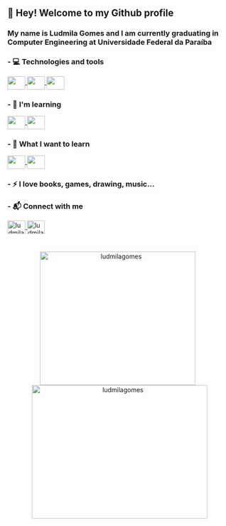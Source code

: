 ## 👋 Hey! Welcome to my Github profile
### My name is Ludmila Gomes and I am currently graduating in Computer Engineering at Universidade Federal da Paraíba

### - 💻 Technologies and tools
<p align="left">
  <a href="https://skillicons.dev">
    <img align="center" src="https://skillicons.dev/icons?i=c" height="30" width="40"/>
  </a>
  <a href="https://skillicons.dev">
    <img align="center" src="https://skillicons.dev/icons?i=cpp" height="30" width="40"/>
  </a>
  <a href="https://skillicons.dev">
    <img align="center" src="https://skillicons.dev/icons?i=py" height="30" width="40"/>
  </a>
</p>

### - 📖 I'm learning
<p align="left">
  <a href="https://skillicons.dev">
    <img align="center" src="https://skillicons.dev/icons?i=unity" height="30" width="40"/>
  </a>
  <a href="https://skillicons.dev">
    <img align="center" src="https://skillicons.dev/icons?i=nodejs" height="30" width="40"/>
  </a>
</p>

### - 📘 What I want to learn
<p align="left">
  <a href="https://skillicons.dev">
    <img align="center" src="https://skillicons.dev/icons?i=git" height="30" width="40"/>
  </a>
  <a href="https://skillicons.dev">
    <img align="center" src="https://skillicons.dev/icons?i=linux" height="30" width="40"/>
  </a>
</p>

### - ⚡ I love books, games, drawing, music...
### - 📬 Connect with me
<p align="left">
<a 
  href="https://www.linkedin.com/in/ludmila-gomes-74803023a/" target="blank">
  <img align="center" src="https://skillicons.dev/icons?i=linkedin" alt="ludmila gomes" height="30" width="40"/>
</a>
<a 
  href="https://instagram.com/ludmila.gomes490" target="blank">
  <img align="center" src="https://skillicons.dev/icons?i=instagram" alt="ludmila.gomes490" height="30" width="40"/>
</a>
</p>

#
<p align="center"> 
  <img align="center" src="https://github-readme-stats.vercel.app/api/top-langs?username=ludmilagomes&theme=github_dark&show_icons=true&locale=en&layout=compact" alt="ludmilagomes" height="300" width="350"/>
&nbsp;<img align="center" src="https://github-readme-stats.vercel.app/api?username=ludmilagomes&theme=github_dark&show_icons=true&locale=en" alt="ludmilagomes" height="300" width="395"/>
</p>

<!--

### Bem-vindo(a) ao meu perfil.

Sou Ludmila Gomes, atualmente estou cursando Engenharia de Computação na Universidade Federal da Paraíba.
 - Já vistos: C, C++, Python, JavaScript, NodeJS, ...
 - Estudando: desenvolvimento de jogos, backend, inteligência artificial
 - Adoro livros, jogos, desenho, música...



<div align="center">
  <a href="https://github.com/LudmilaGomes">
  <img height="150em" src="https://github-readme-stats.vercel.app/api?username=LudmilaGomes&show_icons=true&theme=cobalt&include_all_commits=true&count_private=true"/>
</div>

![Ludmila's GitHub stats](https://github-readme-stats.vercel.app/api?username=LudmilaGomes&show_icons=true&theme=cobalt)

<div>
<a href="https://github.com/LudmilaGomes">
<img height="180em" src="https://github-readme-stats.vercel.app/api/top-langs/?username=LudmilaGomes&layout=compact&langs_count=7&theme=dracula"/>
<img height="180em" src="https://github-readme-stats.vercel.app/api?username=LudmilaGomes&show_icons=true&theme=dracula&include_all_commits=true&count_private=true"/>
</div>

[![Ludmila's GitHub stats](https://github-readme-stats.vercel.app/api?username=LudmilaGomes)](https://github.com/LudmilaGomes/github-readme-stats)

**LudmilaGomes/LudmilaGomes** is a ✨ _special_ ✨ repository because its `README.md` (this file) appears on your GitHub profile


Here are some ideas to get you started:

- 🔭 I’m currently working on ...
- 🌱 I’m currently learning ...
- 👯 I’m looking to collaborate on ...
- 🤔 I’m looking for help with ...
- 💬 Ask me about ...
- 📫 How to reach me: ...
- 😄 Pronouns: ...
- ⚡ Fun fact: ...
-->
